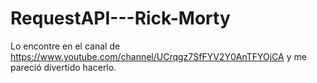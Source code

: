 # RequestAPI---Rick-Morty
Lo encontre en el canal de https://www.youtube.com/channel/UCrqgz7SfFYV2Y0AnTFYOjCA y me pareció divertido hacerlo.
